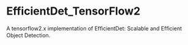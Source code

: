 # EfficientDet_TensorFlow2
A tensorflow2.x implementation of EfﬁcientDet: Scalable and Efﬁcient Object Detection.
